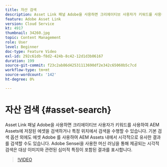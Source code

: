 ```yaml
---
title: 자산 검색
description: Asset Link 패널 Adobe을 사용하면 크리에이티브 사용자가 키워드를 사용하여 AEM Assets에 저장된 에셋을 검색하거나 특정 위치에서 검색을 수행할 수 있습니다. 기본 검색 옵션 외에도 에셋 Adobe 를 사용하여 AEM Assets 내에서 시각적으로 유사한 결과를 검색할 수도 있습니다. Adobe Sensei을 사용한 머신 러닝을 통해 제공되는 시각적 검색은 대상 이미지와 관련된 심미적 특징이 포함된 결과를 표시합니다.
feature: Adobe Asset Link
version: Cloud Service
kt: 4917
thumbnail: 34260.jpg
topic: Content Management
role: User
level: Beginner
doc-type: Feature Video
exl-id: 292c61db-f8d2-424b-8c42-12d1d3b06167
duration: 199
source-git-commit: f23c2ab86d42531113690df2e342c65060b5c7cd
workflow-type: tm+mt
source-wordcount: '142'
ht-degree: 0%

---
```


# 자산 검색 {#asset-search}

Asset Link 패널 Adobe을 사용하면 크리에이티브 사용자가 키워드를 사용하여 AEM Assets에 저장된 에셋을 검색하거나 특정 위치에서 검색을 수행할 수 있습니다. 기본 검색 옵션 외에도 에셋 Adobe 를 사용하여 AEM Assets 내에서 시각적으로 유사한 결과를 검색할 수도 있습니다. Adobe Sensei을 사용한 머신 러닝을 통해 제공되는 시각적 검색은 대상 이미지와 관련된 심미적 특징이 포함된 결과를 표시합니다.

>[!VIDEO](https://video.tv.adobe.com/v/34260?quality=12&learn=on)
